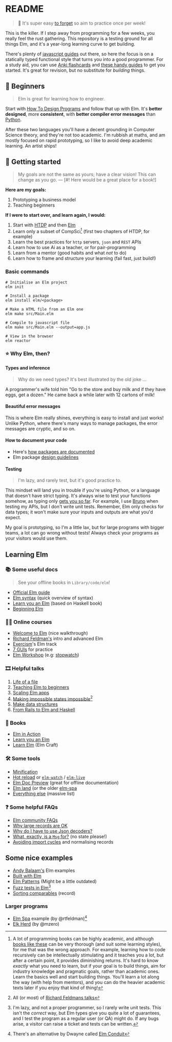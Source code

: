 # README

> 📅 It's super easy [to forget](https://www.azquotes.com/quote/585801) so aim to practice once per week!

This is the killer. If I step away from programming for a few weeks, you really feel the rust gathering. This repository is a testing ground for all things Elm, and it's a year-long learning curve to get building.

There's plenty of [javascript guides](https://eloquentjavascript.net/) out there, so here the focus is on a statically typed functional style that turns you into a good programmer. For a study aid, you can use [Anki flashcards](https://github.com/badlydrawnrob/anki) and [these handy guides](https://github.com/badlydrawnrob/anki/discussions/123) to get you started. It's great for revision, but no substitute for _building_ things.

## 🔰 Beginners

> Elm is great for learning how to engineer.

Start with [How To Design Programs](https://htdp.org/) and follow that up with Elm. It's **better designed**, more **consistent**, with **better compiler error messages** than [Python](https://github.com/badlydrawnrob/python-playground).

After these two languages you'll have a decent grounding in Computer Science theory, and they're not too academic. I'm rubbish at maths, and am mostly focused on rapid prototyping, so I like to avoid deep academic learning. An artist ships!


## 🚀 Getting started

> My goals are not the same as yours; have a clear vision! This can change as you go.
> — [#! Here would be a great place for a book!]

**Here are my goals:**

1. Prototyping a business model
2. Teaching beginners

**If I were to start over, and learn again, I would:**

1. Start with [HTDP](https://github.com/badlydrawnrob/racket-playground/tree/master/htdp) and then [Elm](https://www.manning.com/books/elm-in-action)
2. Learn only a subset of CompSci[^1] (first two chapters of HTDP, for example)
3. Learn the best practices for `http` servers, `json` and `REST` APIs
4. Learn how to use Ai as a teacher, or for pair-programming
5. Learn from a mentor (good habits and what _not_ to do)
6. Learn how to frame and structure your learning (fail fast, just build!)

### Basic commands

```terminal
# Initialise an Elm project
elm init

# Install a package
elm install elm/<package>

# Make a HTML file from an Elm one
elm make src/Main.elm

# Compile to javascript file
elm make src/Main.elm --output=app.js

# View in the browser
elm reactor
```

### ⭐ Why Elm, then?

#### Types and inference

> Why do we need types? It's best illustrated by the old joke ...

A programmer's wife told him "Go to the store and buy milk and if they have eggs, get a dozen." He came back a while later with 12 cartons of milk!

#### Beautiful error messages

This is where Elm really shines, everything is easy to install and just works! Unlike Python, where there's many ways to manage packages, the error messages are cryptic, and so on.

#### How to document your code

- Here's [how packages are documented](https://package.elm-lang.org/help/documentation-format)
- Elm package [design guidelines](https://package.elm-lang.org/help/design-guidelines)

#### Testing

> I'm lazy, and rarely test, but it's good practice to.

This mindset will land you in trouble if you're using Python, or a language that doesn't have strict typing. It's always wise to test your functions somehow, as typing only [gets you so far](https://discourse.elm-lang.org/t/what-not-to-unit-test/3511). For example, I use [Bruno](https://www.usebruno.com/) when testing my APIs, but I don't write unit tests. Remember, Elm only checks for data types; it won't make sure your inputs and outputs are what you'd expect.

My goal is prototyping, so I'm a little lax, but for large programs with bigger teams, a lot can go wrong without tests! Always check your programs as your visitors would use them.


## Learning Elm

### 📚 Some useful docs

> See your offline books in `Library/code/elm`!

- [Official Elm guide](https://guide.elm-lang.org/)
- [Elm syntax](https://elm-lang.org/docs/syntax) (quick overview of syntax)
- [Learn you an Elm](https://learnyouanelm.github.io/) (based on Haskell book)
- [Beginning Elm](https://elmprogramming.com/)

### 🧑‍🏫 Online courses

- [Welcome to Elm](https://www.youtube.com/playlist?list=PLuGpJqnV9DXq_ItwwUoJOGk_uCr72Yvzb) (nice walkthrough)
- [Richard Feldman's](https://frontendmasters.com/teachers/richard-feldman/) intro and advanced Elm
- [Exercism](https://exercism.org/tracks/elm)'s Elm track
- [7 GUIs](https://eugenkiss.github.io/7guis/tasks/) for practice
- [Elm Workshop](https://sporto.github.io/elm-workshop/) (e.g: [stopwatch](https://sporto.github.io/elm-workshop/05-effects/02-start.html))

### 🎞️ Helpful talks

1. [Life of a file](https://www.youtube.com/watch?v=XpDsk374LDE)
2. [Teaching Elm to beginners](https://www.youtube.com/watch?v=G-GhUxeYc1U)
3. [Scaling Elm apps](https://www.youtube.com/watch?v=DoA4Txr4GUs)
4. [Making impossible states impossible](https://www.youtube.com/watch?v=IcgmSRJHu_8)[^2]
5. [Make data structures](https://www.youtube.com/watch?v=x1FU3e0sT1I)
6. [From Rails to Elm and Haskell](https://www.youtube.com/watch?v=5CYeZ2kEiOI&list=PLfc1FQC2AVoO5pibnlTz2Qj-UJ1DQXuSo)

### 📖 Books

- [Elm in Action](https://www.manning.com/books/elm-in-action)
- [Learn you an Elm](https://learnyouanelm.github.io)
- [Learn Elm](https://elmcraft.org/learn/) (Elm Craft)

### 🛠️ Some tools

- [Minification](https://discourse.elm-lang.org/t/elm-minification-benchmarks/9968)
- [Hot reload](https://www.youtube.com/watch?v=eVsgBJqTOIE) or [`elm-watch`](https://github.com/lydell/elm-watch) / [`elm-live`](https://github.com/wking-io/elm-live)
- [Elm Doc Preview](https://github.com/dmy/elm-doc-preview) (great for offline documentation)
- [Elm land](https://elm.land) (or the older [elm-spa](https://www.elm-spa.dev/)
- [Everything else](https://github.com/sporto/awesome-elm) (massive list)

### ❓ Some helpful FAQs

- [Elm community FAQs](https://faq.elm-community.org)
- [Why large records are OK](https://elm-lang.org/docs/records#large-records)
- [Why do I have to use Json decoders?](https://gist.github.com/evancz/1c5f2cf34939336ecb79b97bb89d9da6)
- [What, exactly, is a `Msg` for?](https://discourse.elm-lang.org/t/message-types-carrying-new-state/2177/5) (no state please!)
- [Avoiding import cycles](https://tinyurl.com/import-cycles-normalisation) and normalising records

## Some nice examples

- [Andy Balaam's](https://www.artificialworlds.net/blog/category/elm/) Elm examples
- [Built with Elm](https://www.builtwithelm.co)
- [Elm Patterns](https://sporto.github.io/elm-patterns/index.html) (Might be a little outdated)
- [Fuzz tests in Elm](https://freecontent.manning.com/writing-fuzz-tests-in-elm/)[^3]
- [Sorting comparables](https://stacktracehq.com/blog/comparing-and-sorting-in-elm/) (record)

### Larger programs

- [Elm Spa](https://github.com/rtfeldman/elm-spa-example) example (by @rtfeldman)[^4]
- [Elk Herd](https://github.com/mzero/elk-herd) (by @mzero)


[^1]: A lot of programming books can be highly academic, and although [books like these](https://leanpub.com/fp-made-easier) can be very thorough (and suit some learning styles), for me that was the wrong approach. For example, learning how to code recursively can be intellectually stimulating and it teaches you a lot, but after a certain point, it provides diminishing returns. It's hard to know _exactly_ what you need to learn, but if your goal is to build things, aim for industry knowledge and pragmatic goals, rather than academic ones. Learn the basics well and start building things. You'll learn a lot along the way (with help from mentors), and you can do the heavier academic texts later if you enjoy that kind of thing!

[^2]: All (or most) of [Richard Feldmans talks](https://www.youtube.com/playlist?list=PL1u6QhVvC9FX1EZeIfIbG2VgVHWEyFofw)

[^3]: I'm lazy, and not a proper programmer, so I rarely write unit tests. This isn't the _correct_ way, but Elm types give you quite a lot of guarantees, and I test the program as a regular user (or QA) might do. If any bugs arise, a visitor can raise a ticket and tests can be written.

[^4]: There's an alternative by Dwayne called [Elm Conduit](https://discourse.elm-lang.org/t/announcing-dwayne-elm-conduit-a-replacement-for-rtfeldman-elm-spa-example/9758)
